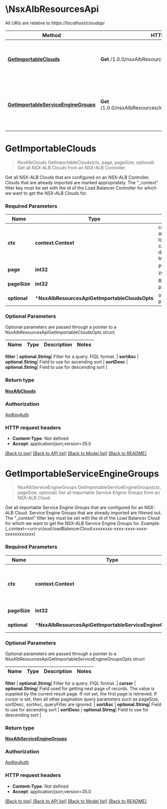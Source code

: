 # \NsxAlbResourcesApi

All URIs are relative to *https://localhost/cloudapi*

Method | HTTP request | Description
------------- | ------------- | -------------
[**GetImportableClouds**](NsxAlbResourcesApi.md#GetImportableClouds) | **Get** /1.0.0/nsxAlbResources/importableClouds | Get all NSX-ALB Clouds from an NSX-ALB Controller.
[**GetImportableServiceEngineGroups**](NsxAlbResourcesApi.md#GetImportableServiceEngineGroups) | **Get** /1.0.0/nsxAlbResources/importableServiceEngineGroups | Get all importable Service Engine Groups from an NSX-ALB Cloud.


# **GetImportableClouds**
> NsxAlbClouds GetImportableClouds(ctx, page, pageSize, optional)
Get all NSX-ALB Clouds from an NSX-ALB Controller.

Get all NSX-ALB Clouds that are configured on an NSX-ALB Controller.  Clouds that are already imported are marked appropriately. The \"_context\" filter key must be set with the id of the Load Balancer Controller for which we want to get the NSX-ALB Clouds for. 

### Required Parameters

Name | Type | Description  | Notes
------------- | ------------- | ------------- | -------------
 **ctx** | **context.Context** | context for authentication, logging, cancellation, deadlines, tracing, etc.
  **page** | **int32**| Page to fetch, zero offset. | [default to 1]
  **pageSize** | **int32**| Results per page to fetch. | [default to 25]
 **optional** | ***NsxAlbResourcesApiGetImportableCloudsOpts** | optional parameters | nil if no parameters

### Optional Parameters
Optional parameters are passed through a pointer to a NsxAlbResourcesApiGetImportableCloudsOpts struct

Name | Type | Description  | Notes
------------- | ------------- | ------------- | -------------


 **filter** | **optional.String**| Filter for a query.  FIQL format. | 
 **sortAsc** | **optional.String**| Field to use for ascending sort | 
 **sortDesc** | **optional.String**| Field to use for descending sort | 

### Return type

[**NsxAlbClouds**](NsxAlbClouds.md)

### Authorization

[ApiKeyAuth](../README.md#ApiKeyAuth)

### HTTP request headers

 - **Content-Type**: Not defined
 - **Accept**: application/json;version=35.0

[[Back to top]](#) [[Back to API list]](../README.md#documentation-for-api-endpoints) [[Back to Model list]](../README.md#documentation-for-models) [[Back to README]](../README.md)

# **GetImportableServiceEngineGroups**
> NsxAlbServiceEngineGroups GetImportableServiceEngineGroups(ctx, pageSize, optional)
Get all importable Service Engine Groups from an NSX-ALB Cloud.

Get all importable Service Engine Groups that are configured for an NSX-ALB Cloud. Service Engine Groups that are already imported are filtered out. The \"_context\" filter key must be set with the id of the Load Balancer Cloud for which we want to get the NSX-ALB Service Engine Groups for. Example: (_context==urn:vcloud:loadBalancerCloud:xxxxxxxx-xxxx-xxxx-xxxx-xxxxxxxxxxxx) 

### Required Parameters

Name | Type | Description  | Notes
------------- | ------------- | ------------- | -------------
 **ctx** | **context.Context** | context for authentication, logging, cancellation, deadlines, tracing, etc.
  **pageSize** | **int32**| Results per page to fetch. | [default to 25]
 **optional** | ***NsxAlbResourcesApiGetImportableServiceEngineGroupsOpts** | optional parameters | nil if no parameters

### Optional Parameters
Optional parameters are passed through a pointer to a NsxAlbResourcesApiGetImportableServiceEngineGroupsOpts struct

Name | Type | Description  | Notes
------------- | ------------- | ------------- | -------------

 **filter** | **optional.String**| Filter for a query.  FIQL format. | 
 **cursor** | **optional.String**| Field used for getting next page of records. The value is supplied by the current result page. If not set, the first page is retrieved. If cursor is set, then all other pagination query parameters such as pageSize, sortDesc, sortAsc, queryFilter are ignored.  | 
 **sortAsc** | **optional.String**| Field to use for ascending sort | 
 **sortDesc** | **optional.String**| Field to use for descending sort | 

### Return type

[**NsxAlbServiceEngineGroups**](NsxAlbServiceEngineGroups.md)

### Authorization

[ApiKeyAuth](../README.md#ApiKeyAuth)

### HTTP request headers

 - **Content-Type**: Not defined
 - **Accept**: application/json;version=35.0

[[Back to top]](#) [[Back to API list]](../README.md#documentation-for-api-endpoints) [[Back to Model list]](../README.md#documentation-for-models) [[Back to README]](../README.md)

